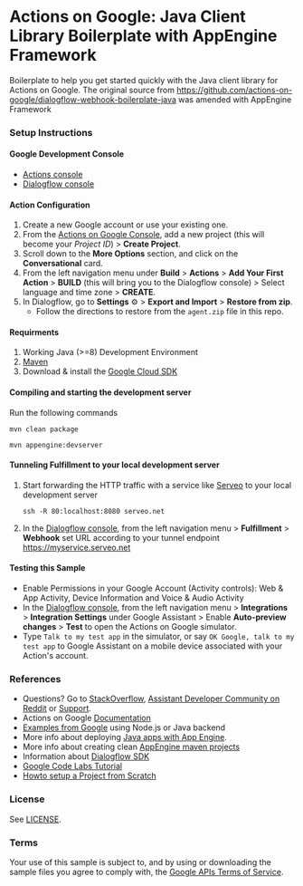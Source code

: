 # Actions on Google: Java Client Library Boilerplate with AppEngine Framework

Boilerplate to help you get started quickly with the Java client library for Actions on Google.
The original source from https://github.com/actions-on-google/dialogflow-webhook-boilerplate-java was amended with AppEngine Framework

### Setup Instructions

#### Google Development Console
+ [Actions console](https://console.actions.google.com/)
+ [Dialogflow console](https://console.dialogflow.com)

#### Action Configuration
1. Create a new Google account or use your existing one.
1. From the [Actions on Google Console](https://console.actions.google.com/), add a new project (this will become your *Project ID*) > **Create Project**.
1. Scroll down to the **More Options** section, and click on the **Conversational** card.
1. From the left navigation menu under **Build** > **Actions** > **Add Your First Action** > **BUILD** (this will bring you to the Dialogflow console) > Select language and time zone > **CREATE**.
1. In Dialogflow, go to **Settings** ⚙ > **Export and Import** > **Restore from zip**.
    + Follow the directions to restore from the `agent.zip` file in this repo.

#### Requirments
1. Working Java (>=8) Development Environment
1. [Maven](https://maven.apache.org/download.cgi)
1. Download & install the [Google Cloud SDK](https://cloud.google.com/sdk/docs/)

#### Compiling and starting the development server
Run the following commands

    mvn clean package
    
    mvn appengine:devserver

#### Tunneling Fulfillment to your local development server
1. Start forwarding the HTTP traffic with a service like [Serveo](https://serveo.net) to your local development server

       ssh -R 80:localhost:8080 serveo.net

1. In the [Dialogflow console](https://console.dialogflow.com), from the left navigation menu > **Fulfillment** > **Webhook** set URL according to your tunnel endpoint
https://myservice.serveo.net

#### Testing this Sample
+ Enable Permissions in your Google Account (Activity controls):  Web & App Activity, Device Information and Voice & Audio Activity
+ In the [Dialogflow console](https://console.dialogflow.com), from the left navigation menu > **Integrations** > **Integration Settings** under Google Assistant > Enable **Auto-preview changes** >  **Test** to open the Actions on Google simulator.
+ Type `Talk to my test app` in the simulator, or say `OK Google, talk to my test app` to Google Assistant on a mobile device associated with your Action's account.

### References
+ Questions? Go to [StackOverflow](https://stackoverflow.com/questions/tagged/actions-on-google), [Assistant Developer Community on Reddit](https://www.reddit.com/r/GoogleAssistantDev/) or [Support](https://developers.google.com/actions/support/).
+ Actions on Google [Documentation](https://developers.google.com/actions/extending-the-assistant)
+ [Examples from Google](https://developers.google.com/actions/samples/github) using Node.js or Java backend
+ More info about deploying [Java apps with App Engine](https://cloud.google.com/appengine/docs/standard/java/quickstart).
+ More info about creating clean [AppEngine maven projects](https://cloud.google.com/appengine/docs/standard/java/tools/maven)
+ Information about [Dialogflow SDK](https://dialogflow.com/docs/sdks)
+ [Google Code Labs Tutorial](https://codelabs.developers.google.com/codelabs/actions-1/index.html#0)
+ [Howto setup a Project from Scratch](https://developers.google.com/actions/dialogflow/project-agent)

### License
See [LICENSE](LICENSE).
 
### Terms
Your use of this sample is subject to, and by using or downloading the sample files you agree to comply with, the [Google APIs Terms of Service](https://developers.google.com/terms/).
